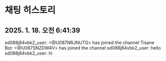 # 채팅 히스토리

## 2025. 1. 18. 오전 6:41:39

sd088j84vbk2_user: <@U087NRJNUTG> has joined the channel
Tisane Bot: <@U087SNZDW4V> has joined the channel
sd088j84vbk2_user: hello
sd088j84vbk2_user: hi
